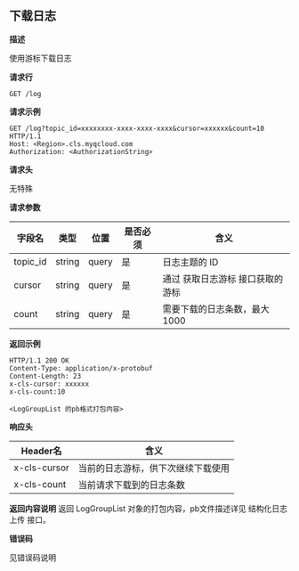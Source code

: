 ## 下载日志

**描述**

使用游标下载日志

**请求行**

```
GET /log
```

**请求示例**

```
GET /log?topic_id=xxxxxxxx-xxxx-xxxx-xxxx&cursor=xxxxxx&count=10 HTTP/1.1
Host: <Region>.cls.myqcloud.com
Authorization: <AuthorizationString>

```

**请求头**

无特殊

**请求参数**

| 字段名        |  类型  | 位置  |是否必须 |      含义                                      |
|--------------|--------|------|--------|-----------------------------------------------|
| topic_id     | string | query| 是     |日志主题的 ID                                     |
| cursor       | string | query| 是     |通过  获取日志游标  接口获取的游标                 |
| count        | string | query| 是     |需要下载的日志条数，最大 1000                      |

**返回示例**

```
HTTP/1.1 200 OK
Content-Type: application/x-protobuf
Content-Length: 23
x-cls-cursor: xxxxxx
x-cls-count:10

<LogGroupList 的pb格式打包内容>
```

**响应头**

| Header名               |      含义                       |
|------------------------|--------------------------------|
| x-cls-cursor           |当前的日志游标，供下次继续下载使用  |
| x-cls-count            |当前请求下载到的日志条数           |

**返回内容说明**
返回 LogGroupList 对象的打包内容，pb文件描述详见  结构化日志上传  接口。

**错误码**

见错误码说明